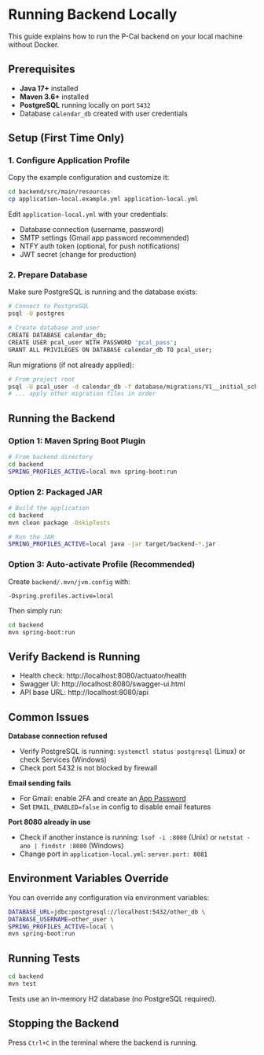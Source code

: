 # Running Backend Locally

This guide explains how to run the P-Cal backend on your local machine without Docker.

## Prerequisites

- **Java 17+** installed
- **Maven 3.6+** installed
- **PostgreSQL** running locally on port `5432`
- Database `calendar_db` created with user credentials

## Setup (First Time Only)

### 1. Configure Application Profile

Copy the example configuration and customize it:

```bash
cd backend/src/main/resources
cp application-local.example.yml application-local.yml
```

Edit `application-local.yml` with your credentials:
- Database connection (username, password)
- SMTP settings (Gmail app password recommended)
- NTFY auth token (optional, for push notifications)
- JWT secret (change for production)

### 2. Prepare Database

Make sure PostgreSQL is running and the database exists:

```bash
# Connect to PostgreSQL
psql -U postgres

# Create database and user
CREATE DATABASE calendar_db;
CREATE USER pcal_user WITH PASSWORD 'pcal_pass';
GRANT ALL PRIVILEGES ON DATABASE calendar_db TO pcal_user;
```

Run migrations (if not already applied):

```bash
# From project root
psql -U pcal_user -d calendar_db -f database/migrations/V1__initial_schema.sql
# ... apply other migration files in order
```

## Running the Backend

### Option 1: Maven Spring Boot Plugin

```bash
# From backend directory
cd backend
SPRING_PROFILES_ACTIVE=local mvn spring-boot:run
```

### Option 2: Packaged JAR

```bash
# Build the application
cd backend
mvn clean package -DskipTests

# Run the JAR
SPRING_PROFILES_ACTIVE=local java -jar target/backend-*.jar
```

### Option 3: Auto-activate Profile (Recommended)

Create `backend/.mvn/jvm.config` with:

```
-Dspring.profiles.active=local
```

Then simply run:

```bash
cd backend
mvn spring-boot:run
```

## Verify Backend is Running

- Health check: http://localhost:8080/actuator/health
- Swagger UI: http://localhost:8080/swagger-ui.html
- API base URL: http://localhost:8080/api

## Common Issues

**Database connection refused**
- Verify PostgreSQL is running: `systemctl status postgresql` (Linux) or check Services (Windows)
- Check port 5432 is not blocked by firewall

**Email sending fails**
- For Gmail: enable 2FA and create an [App Password](https://myaccount.google.com/apppasswords)
- Set `EMAIL_ENABLED=false` in config to disable email features

**Port 8080 already in use**
- Check if another instance is running: `lsof -i :8080` (Unix) or `netstat -ano | findstr :8080` (Windows)
- Change port in `application-local.yml`: `server.port: 8081`

## Environment Variables Override

You can override any configuration via environment variables:

```bash
DATABASE_URL=jdbc:postgresql://localhost:5432/other_db \
DATABASE_USERNAME=other_user \
SPRING_PROFILES_ACTIVE=local \
mvn spring-boot:run
```

## Running Tests

```bash
cd backend
mvn test
```

Tests use an in-memory H2 database (no PostgreSQL required).

## Stopping the Backend

Press `Ctrl+C` in the terminal where the backend is running.
